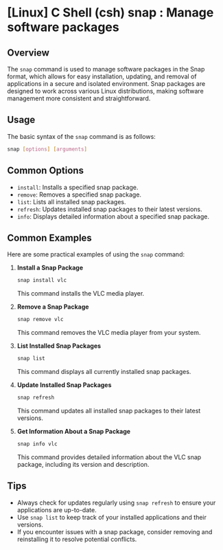 # [Linux] C Shell (csh) snap <Usage equivalent in English>: Manage software packages

## Overview
The `snap` command is used to manage software packages in the Snap format, which allows for easy installation, updating, and removal of applications in a secure and isolated environment. Snap packages are designed to work across various Linux distributions, making software management more consistent and straightforward.

## Usage
The basic syntax of the `snap` command is as follows:

```bash
snap [options] [arguments]
```

## Common Options
- `install`: Installs a specified snap package.
- `remove`: Removes a specified snap package.
- `list`: Lists all installed snap packages.
- `refresh`: Updates installed snap packages to their latest versions.
- `info`: Displays detailed information about a specified snap package.

## Common Examples
Here are some practical examples of using the `snap` command:

1. **Install a Snap Package**
   ```bash
   snap install vlc
   ```
   This command installs the VLC media player.

2. **Remove a Snap Package**
   ```bash
   snap remove vlc
   ```
   This command removes the VLC media player from your system.

3. **List Installed Snap Packages**
   ```bash
   snap list
   ```
   This command displays all currently installed snap packages.

4. **Update Installed Snap Packages**
   ```bash
   snap refresh
   ```
   This command updates all installed snap packages to their latest versions.

5. **Get Information About a Snap Package**
   ```bash
   snap info vlc
   ```
   This command provides detailed information about the VLC snap package, including its version and description.

## Tips
- Always check for updates regularly using `snap refresh` to ensure your applications are up-to-date.
- Use `snap list` to keep track of your installed applications and their versions.
- If you encounter issues with a snap package, consider removing and reinstalling it to resolve potential conflicts.